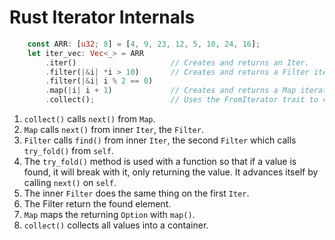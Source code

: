 # Rust Iterator Internals

```rust
    const ARR: [u32; 8] = [4, 9, 23, 12, 5, 10, 24, 16];
    let iter_vec: Vec<_> = ARR
        .iter()                     // Creates and returns an Iter.
        .filter(|&i| *i > 10)       // Creates and returns a Filter iterator. Stores the parent iterator.
        .filter(|&i| i % 2 == 0)    
        .map(|i| i + 1)             // Creates and returns a Map iterator. Stores the parent iterator.
        .collect();                 // Uses the FromIterator trait to convert to a collection.
```

1. `collect()` calls `next()` from `Map`.
2. `Map` calls `next()` from inner `Iter`, the `Filter`.
3. `Filter` calls `find()` from inner `Iter`, the second `Filter` which calls `try_fold()` from `self`.
4. The `try_fold()` method is used with a function so that if a value is found, it will break with it, only returning the value. It advances itself by calling `next()` on `self`.
5. The inner `Filter` does the same thing on the first `Iter`.
6. The Filter return the found element.
7. `Map` maps the returning `Option` with `map()`.
8. `collect()` collects all values into a container.
